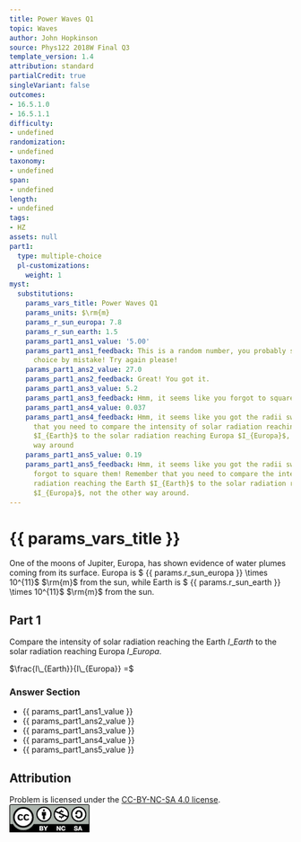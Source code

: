 ```yaml
---
title: Power Waves Q1
topic: Waves
author: John Hopkinson
source: Phys122 2018W Final Q3
template_version: 1.4
attribution: standard
partialCredit: true
singleVariant: false
outcomes:
- 16.5.1.0
- 16.5.1.1
difficulty:
- undefined
randomization:
- undefined
taxonomy:
- undefined
span:
- undefined
length:
- undefined
tags:
- HZ
assets: null
part1:
  type: multiple-choice
  pl-customizations:
    weight: 1
myst:
  substitutions:
    params_vars_title: Power Waves Q1
    params_units: $\rm{m}
    params_r_sun_europa: 7.8
    params_r_sun_earth: 1.5
    params_part1_ans1_value: '5.00'
    params_part1_ans1_feedback: This is a random number, you probably selected this
      choice by mistake! Try again please!
    params_part1_ans2_value: 27.0
    params_part1_ans2_feedback: Great! You got it.
    params_part1_ans3_value: 5.2
    params_part1_ans3_feedback: Hmm, it seems like you forgot to square the radii!
    params_part1_ans4_value: 0.037
    params_part1_ans4_feedback: Hmm, it seems like you got the radii switched! Remember
      that you need to compare the intensity of solar radiation reaching the Earth
      $I_{Earth}$ to the solar radiation reaching Europa $I_{Europa}$, not the other
      way around
    params_part1_ans5_value: 0.19
    params_part1_ans5_feedback: Hmm, it seems like you got the radii switched and
      forgot to square them! Remember that you need to compare the intensity of solar
      radiation reaching the Earth $I_{Earth}$ to the solar radiation reaching Europa
      $I_{Europa}$, not the other way around.
---
```

# {{ params_vars_title }}
One of the moons of Jupiter, Europa, has shown evidence of water plumes coming from its surface. Europa is $ {{ params.r_sun_europa }} \times 10^{11}$ $\rm{m}$ from the sun, while Earth is $ {{ params.r_sun_earth }} \times 10^{11}$ $\rm{m}$ from the sun.

## Part 1

Compare the intensity of solar radiation reaching the Earth $I\_{Earth}$ to the solar radiation reaching Europa $I\_{Europa}$.

$\frac{I\_{Earth}}{I\_{Europa}} =$

### Answer Section

- {{ params_part1_ans1_value }}
- {{ params_part1_ans2_value }}
- {{ params_part1_ans3_value }}
- {{ params_part1_ans4_value }}
- {{ params_part1_ans5_value }}

## Attribution

Problem is licensed under the [CC-BY-NC-SA 4.0 license](https://creativecommons.org/licenses/by-nc-sa/4.0/).<br> ![The Creative Commons 4.0 license requiring attribution-BY, non-commercial-NC, and share-alike-SA license.](https://raw.githubusercontent.com/firasm/bits/master/by-nc-sa.png)